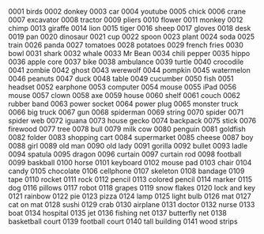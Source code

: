 0001 birds
0002 donkey
0003 car
0004 youtube
0005 chick
0006 crane
0007 excavator
0008 tractor
0009 pliers
0010 flower
0011 monkey
0012 chimp
0013 giraffe
0014 lion
0015 tiger
0016 sheep
0017 gloves
0018 desk
0019 pan
0020 dinosaur
0021 cup
0022 spoon
0023 plant
0024 soda
0025 train
0026 panda
0027 tomatoes
0028 potatoes
0029 french fries
0030 bowl
0031 shark
0032 whale
0033 Mr Bean
0034 chili pepper
0035 hippo
0036 apple core
0037 bike
0038 ambulance
0039 turtle
0040 crocodile
0041 zombie
0042 ghost
0043 werewolf
0044 pompkin
0045 watermelon
0046 peanuts
0047 duck
0048 table
0049 cucumber
0050 fish
0051 headset
0052 earphone
0053 computer
0054 mouse
0055 iPad
0056 mouse
0057 clown
0058 axe
0059 house
0060 shelf
0061 couch
0062 rubber band
0063 power socket
0064 power plug
0065 monster truck
0066 big truck
0067 gun
0068 spiderman
0069 string
0070 spider
0071 spider web
0072 iguana
0073 house gecko
0074 backpack
0075 stick
0076 firewood
0077 tree
0078 bull
0079 milk cow
0080 penguin
0081 goldfish
0082 folder
0083 shopping cart
0084 supermarket
0085 cheese
0087 boy
0088 girl
0089 old man
0090 old lady
0091 gorilla
0092 bullet
0093 ladle
0094 spatula
0095 dragon
0096 curtain
0097 curtain rod
0098 football
0099 baskball
0100 horse
0101 keyboard
0102 mouse pad
0103 chair
0104 candy
0105 chocolate
0106 cellphone 
0107 skeleton
0108 bandage
0109 tape
0110 rocket
0111 rock
0112 pencil
0113 colored pencil
0114 marker
0115 dog
0116 pillows
0117 robot
0118 grapes
0119 snow flakes
0120 lock and key
0121 rainbow
0122 pie
0123 pizza 
0124 lamp
0125 light bulb
0126 mat
0127 cat on mat
0128 sushi
0129 crab
0130 airplane
0131 doctor 
0132 nurse
0133 boat
0134 hospital
0135 jet
0136 fishing net
0137 butterfly net
0138 basketball court
0139 football court
0140 tall building
0141 wood strips
